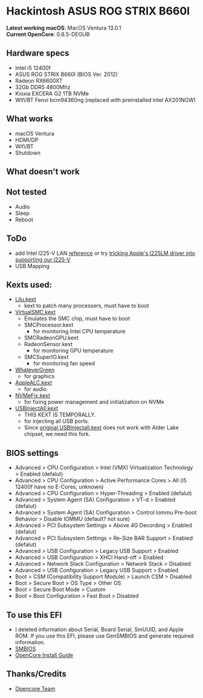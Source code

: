 # Hackintosh ASUS ROG STRIX B660I

**Latest working macOS**: MacOS Ventura 13.0.1
<br>
**Current OpenCore**: 0.8.5-DEGUB

## Hardware specs
- Intel i5 12400f
- ASUS ROG STRIX B660I (BIOS Ver. 2012)
- Radeon RX6600XT
- 32Gb DDR5 4800Mhz
- Kioxia EXCERA G2 1TB NVMe
- Wifi/BT Fenvi bcm94360ng (replaced with preinstalled intel AX201NGW)

## What works
- macOS Ventura
- HDMI/DP
- Wifi/BT
- Shutdown

## What doesn't work

## Not tested
- Audio
- Sleep
- Reboot

## ToDo
- add Intel I225-V LAN [reference](https://github.com/5T33Z0/Gigabyte-Z490-Vision-G-Hackintosh-OpenCore/blob/main/I225-V_FIX.md#option-1-using-a-ssdt-with-corrected-header-description) or try [tricking Apple's I225LM driver into supporting our I225-V](https://dortania.github.io/OpenCore-Install-Guide/config.plist/comet-lake.html#deviceproperties)
- USB Mapping

## Kexts used:
- [Lilu.kext](https://github.com/acidanthera/Lilu/releases)  
    - kext to patch many processers, must have to boot
- [VirtualSMC.kext](https://github.com/acidanthera/VirtualSMC/releases)  
    - Emulates the SMC chip, must have to boot
    - SMCProcessor.kext
        - for monitoring Intel CPU temperature
    - SMCRadeonGPU.kext
    - RadeonSensor.kext
        - for monitoring GPU temperature
    - SMCSuperIO.kext
        - for monitoring fan speed
- [WhateverGreen](https://github.com/acidanthera/WhateverGreen/releases)  
    - for graphics
- [AppleALC.kext](https://github.com/acidanthera/AppleALC/releases)  
    - for audio
- [NVMeFix.kext](https://github.com/acidanthera/NVMeFix/releases)
    - for fixing power management and initialization on NVMe
- [USBInjectAll.kext](https://github.com/daliansky/OS-X-USB-Inject-All/releases)
    - THIS KEXT IS TEMPORALLY.
    - for injecting all USB ports.
    - Since [original USBInjectall.kext](https://github.com/Sniki/OS-X-USB-Inject-All) does not work with Alder Lake chipset, we need this fork.

## BIOS settings
- Advanced > CPU Configuration > Intel (VMX) Virtualization Technology > Enabled (defalut)
- Advanced > CPU Configuration > Active Performance Cores > All (i5 12400f have no E-Cores, unknown)
- Advanced > CPU Configuration > Hyper-Threading > Enabled (defalut)
- Advanced > System Agent (SA) Configuration > VT-d > Enabled (defalut)
- Advanced > System Agent (SA) Configuration > Control Iommu Pre-boot Behavior > Disable IOMMU (default? not sure)
- Advanced > PCI Subsystem Settings > Above 4G Decording > Enabled (defalut)
- Advanced > PCI Subsystem Settings > Re-Size BAR Support > Enabled (defalut)
- Advanced > USB Configuration > Legacy USB Support > Enabled
- Advanced > USB Configuration > XHCI Hand-off > Enabled
- Advanced > Network Stack Configuration > Network Stack > Disabled
- Advanced > USB Configuration > Legacy USB Support > Enabled
- Boot > CSM (Compatibility Support Module) > Launch CSM > Disabled
- Boot > Secure Boot > OS Type > Other OS
- Boot > Secure Boot Mode > Custom
- Boot > Boot Configuration > Fast Boot > Disabled

## To use this EFI
- I deleted information about Serial, Board Serial, SmUUID, and Apple ROM. If you use this EFI, please use GenSMBIOS and generate required information.
- [SMBIOS](https://github.com/corpnewt/GenSMBIOS)
- [OpenCore Install Guide](https://dortania.github.io/OpenCore-Install-Guide/config.plist/#creating-your-config-plist)

## Thanks/Credits
- [Opencore Team](https://dortania.github.io/getting-started/)
